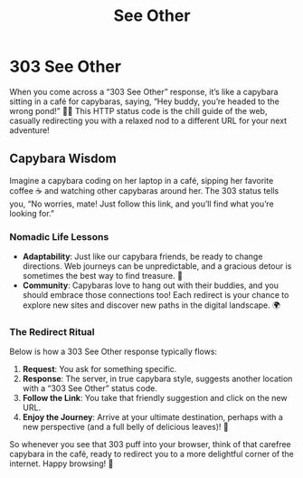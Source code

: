 ﻿---
category: 3xx
code: 303
cover: https://firebasestorage.googleapis.com/v0/b/capy-http.appspot.com/o/Capy-303-750x600.avif?alt=media
thumbnail: https://firebasestorage.googleapis.com/v0/b/capy-http.appspot.com/o/Capy-303-250x200.avif?alt=media
coverAlt: See Other
description: See Other
tags:
- 3xx
title: See Other
---


# 303 See Other

When you come across a “303 See Other” response, it’s like a capybara sitting in a café for capybaras, saying, “Hey buddy, you’re headed to the wrong pond!” 🦙✨ This HTTP status code is the chill guide of the web, casually redirecting you with a relaxed nod to a different URL for your next adventure!
## Capybara Wisdom

Imagine a capybara coding on her laptop in a café, sipping her favorite coffee ☕ and watching other capybaras around her. The 303 status tells you, “No worries, mate! Just follow this link, and you’ll find what you’re looking for.”

### Nomadic Life Lessons

- **Adaptability**: Just like our capybara friends, be ready to change directions. Web journeys can be unpredictable, and a gracious detour is sometimes the best way to find treasure. 💎
- **Community**: Capybaras love to hang out with their buddies, and you should embrace those connections too! Each redirect is your chance to explore new sites and discover new paths in the digital landscape. 🌍
### The Redirect Ritual

Below is how a 303 See Other response typically flows:

1. **Request**: You ask for something specific.
2. **Response**: The server, in true capybara style, suggests another location with a “303 See Other” status code.
3. **Follow the Link**: You take that friendly suggestion and click on the new URL.
4. **Enjoy the Journey**: Arrive at your ultimate destination, perhaps with a new perspective (and a full belly of delicious leaves)! 🌿

So whenever you see that 303 puff into your browser, think of that carefree capybara in the café, ready to redirect you to a more delightful corner of the internet. Happy browsing! 🎉